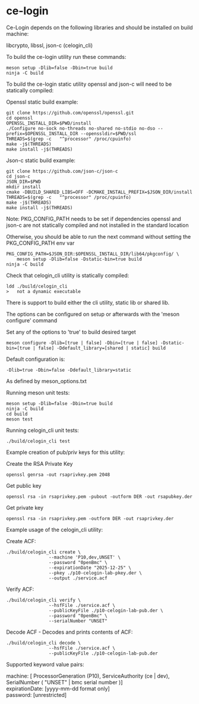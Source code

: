 # ce-login

Ce-Login depends on the following libraries and should be installed on build
machine:

libcrypto, libssl, json-c (celogin_cli)

To build the ce-login utility run these commands:

```
meson setup -Dlib=false -Dbin=true build
ninja -C build
```

To build the ce-login static utility openssl and json-c will need to be
statically compiled:

Openssl static build example:

```
git clone https://github.com/openssl/openssl.git
cd openssl
OPENSSL_INSTALL_DIR=$PWD/install
./Configure no-sock no-threads no-shared no-stdio no-dso --prefix=$OPENSSL_INSTALL_DIR --openssldir=$PWD/ssl
THREADS=$(grep -c   "^processor" /proc/cpuinfo)
make -j$(THREADS)
make install -j$(THREADS)
```

Json-c static build example:

```
git clone https://github.com/json-c/json-c
cd json-c
JSON_DIR=$PWD
mkdir install
cmake -DBUILD_SHARED_LIBS=OFF -DCMAKE_INSTALL_PREFIX=$JSON_DIR/install
THREADS=$(grep -c   "^processor" /proc/cpuinfo)
make -j$(THREADS)
make install -j$(THREADS)
```

Note: PKG_CONFIG_PATH needs to be set if dependencies openssl and json-c are not
statically compiled and not installed in the standard location

Otherwise, you should be able to run the next command without setting the
PKG_CONFIG_PATH env var

```
PKG_CONFIG_PATH=$JSON_DIR:$OPENSSL_INSTALL_DIR/lib64/pkgconfig/ \
    meson setup -Dlib=false -Dstatic-bin=true build
ninja -C build
```

Check that celogin_cli utility is statically compiled:

```
ldd ./build/celogin_cli
>   not a dynamic executable
```

There is support to build either the cli utility, static lib or shared lib.

The options can be configured on setup or afterwards with the 'meson configure'
command

Set any of the options to 'true' to build desired target

```
meson configure -Dlib=[true | false] -Dbin=[true | false] -Dstatic-bin=[true | false] -Ddefault_library=[shared | static] build
```

Default configuration is:

```
-Dlib=true -Dbin=false -Ddefault_library=static
```

As defined by meson_options.txt

Running meson unit tests:

```
meson setup -Dlib=false -Dbin=true build
ninja -C build
cd build
meson test
```

Running celogin_cli unit tests:

```
./build/celogin_cli test
```

Example creation of pub/priv keys for this utility:

Create the RSA Private Key

```
openssl genrsa -out rsaprivkey.pem 2048
```

Get public key

```
openssl rsa -in rsaprivkey.pem -pubout -outform DER -out rsapubkey.der
```

Get private key

```
openssl rsa -in rsaprivkey.pem -outform DER -out rsaprivkey.der
```

Example usage of the celogin_cli utility:

Create ACF:

```
./build/celogin_cli create \
                --machine 'P10,dev,UNSET' \
                --password "0penBmc" \
                --expirationDate "2025-12-25" \
                --pkey ./p10-celogin-lab-pkey.der \
                --output ./service.acf
```

Verify ACF:

```
./build/celogin_cli verify \
                --hsfFile ./service.acf \
                --publicKeyFile ./p10-celogin-lab-pub.der \
                --password "0penBmc" \
                --serialNumber "UNSET"
```

Decode ACF - Decodes and prints contents of ACF:

```
./build/celogin_cli decode \
                --hsfFile ./service.acf \
                --publicKeyFile ./p10-celogin-lab-pub.der
```

Supported keyword value pairs:

machine: [ ProcessorGeneration (P10), ServiceAuthority (ce | dev), SerialNumber
( "UNSET" | bmc serial number )]\
expirationDate: [yyyy-mm-dd format only]\
password: [unrestricted]

